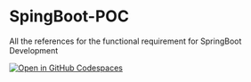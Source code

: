 # SpingBoot-POC
All the references for the functional requirement for SpringBoot Development

[![Open in GitHub Codespaces](https://github.com/codespaces/badge.svg)](https://codespaces.new/TechProofPlayground/SpringBoot-POC)

